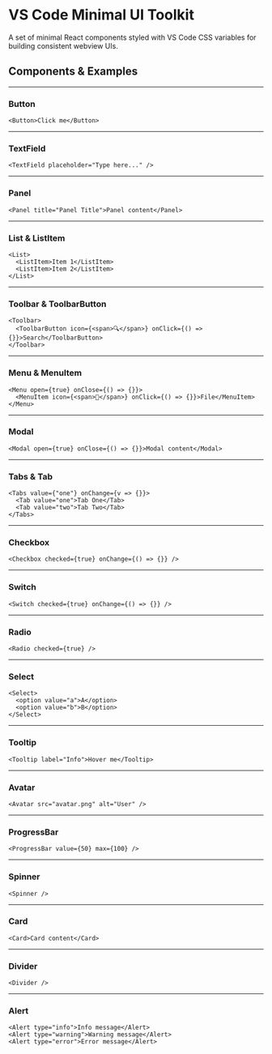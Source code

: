 # VS Code Minimal UI Toolkit

A set of minimal React components styled with VS Code CSS variables for building consistent webview UIs.

## Components & Examples

---

### Button
```tsx
<Button>Click me</Button>
```

---

### TextField
```tsx
<TextField placeholder="Type here..." />
```

---

### Panel
```tsx
<Panel title="Panel Title">Panel content</Panel>
```

---

### List & ListItem
```tsx
<List>
  <ListItem>Item 1</ListItem>
  <ListItem>Item 2</ListItem>
</List>
```

---

### Toolbar & ToolbarButton
```tsx
<Toolbar>
  <ToolbarButton icon={<span>🔍</span>} onClick={() => {}}>Search</ToolbarButton>
</Toolbar>
```

---

### Menu & MenuItem
```tsx
<Menu open={true} onClose={() => {}}>
  <MenuItem icon={<span>📄</span>} onClick={() => {}}>File</MenuItem>
</Menu>
```

---

### Modal
```tsx
<Modal open={true} onClose={() => {}}>Modal content</Modal>
```

---

### Tabs & Tab
```tsx
<Tabs value={"one"} onChange={v => {}}>
  <Tab value="one">Tab One</Tab>
  <Tab value="two">Tab Two</Tab>
</Tabs>
```

---

### Checkbox
```tsx
<Checkbox checked={true} onChange={() => {}} />
```

---

### Switch
```tsx
<Switch checked={true} onChange={() => {}} />
```

---

### Radio
```tsx
<Radio checked={true} />
```

---

### Select
```tsx
<Select>
  <option value="a">A</option>
  <option value="b">B</option>
</Select>
```

---

### Tooltip
```tsx
<Tooltip label="Info">Hover me</Tooltip>
```

---

### Avatar
```tsx
<Avatar src="avatar.png" alt="User" />
```

---

### ProgressBar
```tsx
<ProgressBar value={50} max={100} />
```

---

### Spinner
```tsx
<Spinner />
```

---

### Card
```tsx
<Card>Card content</Card>
```

---

### Divider
```tsx
<Divider />
```

---

### Alert
```tsx
<Alert type="info">Info message</Alert>
<Alert type="warning">Warning message</Alert>
<Alert type="error">Error message</Alert>
```

